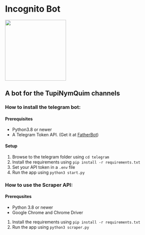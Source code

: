 # Incognito Bot
<img src="https://github.com/TupiNymQuim/incognito_bot_t/assets/95882160/145a4f4e-fcdf-47e1-aa88-b426c68ebb4c" width=200 height=200></img>

## A bot for the TupiNymQuim channels

### How to install the telegram bot:

#### Prerequisites
- Python3.8 or newer
- A Telegram Token API. (Get it at [FatherBot](https://web.telegram.org/k/#@BotFather))
  
#### Setup
1) Browse to the telegram folder using `cd telegram`
2) Install the requirements using `pip install -r requirements.txt`
3) Set your API token  in a `.env` file
4) Run the app using `python3 start.py`

### How to use the Scraper API:
#### Prerequsites
-  Python 3.8 or newer
-  Google Chrome and Chrome Driver
1) Install the requirements using `pip install -r requirements.txt`
2) Run the app using `python3 scraper.py`
